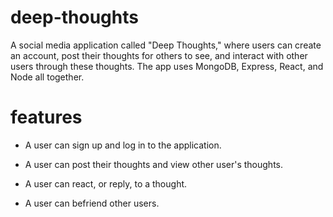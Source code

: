 # deep-thoughts

A social media application called "Deep Thoughts," where users can create an account, post their thoughts for others to see, and interact with other users through these thoughts. The app uses MongoDB, Express, React, and Node all together.

# features

- A user can sign up and log in to the application.

- A user can post their thoughts and view other user's thoughts.

- A user can react, or reply, to a thought.

- A user can befriend other users.
